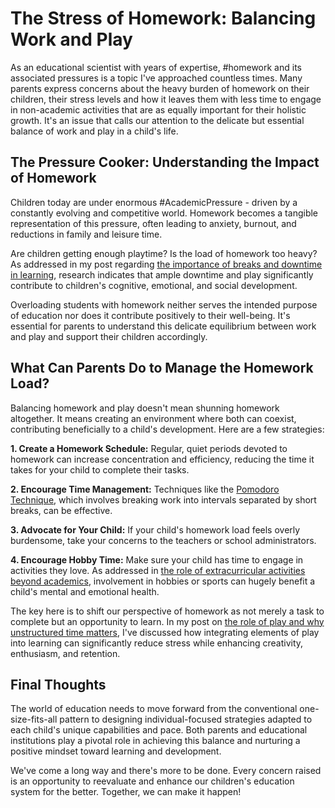 # The Stress of Homework: Balancing Work and Play

As an educational scientist with years of expertise, #homework and its associated pressures is a topic I've approached countless times. Many parents express concerns about the heavy burden of homework on their children, their stress levels and how it leaves them with less time to engage in non-academic activities that are as equally important for their holistic growth. It's an issue that calls our attention to the delicate but essential balance of work and play in a child's life. 

## The Pressure Cooker: Understanding the Impact of Homework

Children today are under enormous #AcademicPressure - driven by a constantly evolving and competitive world. Homework becomes a tangible representation of this pressure, often leading to anxiety, burnout, and reductions in family and leisure time.

Are children getting enough playtime? Is the load of homework too heavy? As addressed in my post regarding [the importance of breaks and downtime in learning](/xedublog/student-well-being/importance-of-breaks-and-downtime-in-learning.html), research indicates that ample downtime and play significantly contribute to children's cognitive, emotional, and social development. 

Overloading students with homework neither serves the intended purpose of education nor does it contribute positively to their well-being. It's essential for parents to understand this delicate equilibrium between work and play and support their children accordingly.

## What Can Parents Do to Manage the Homework Load?

Balancing homework and play doesn't mean shunning homework altogether. It means creating an environment where both can coexist, contributing beneficially to a child's development. Here are a few strategies:

**1. Create a Homework Schedule:** Regular, quiet periods devoted to homework can increase concentration and efficiency, reducing the time it takes for your child to complete their tasks.

**2. Encourage Time Management:** Techniques like the [Pomodoro Technique](https://francescocirillo.com/pages/pomodoro-technique), which involves breaking work into intervals separated by short breaks, can be effective. 

**3. Advocate for Your Child:** If your child's homework load feels overly burdensome, take your concerns to the teachers or school administrators. 

**4. Encourage Hobby Time:** Make sure your child has time to engage in activities they love. As addressed in [the role of extracurricular activities beyond academics](/xedublog/holistic-development/the-role-of-extracurricular-activities-beyond-academics.html), involvement in hobbies or sports can hugely benefit a child's mental and emotional health.

The key here is to shift our perspective of homework as not merely a task to complete but an opportunity to learn. In my post on [the role of play and why unstructured time matters](/xedublog/holistic-development/the-role-of-play-why-unstructured-time-matters.html), I've discussed how integrating elements of play into learning can significantly reduce stress while enhancing creativity, enthusiasm, and retention.

## Final Thoughts

The world of education needs to move forward from the conventional one-size-fits-all pattern to designing individual-focused strategies adapted to each child's unique capabilities and pace. Both parents and educational institutions play a pivotal role in achieving this balance and nurturing a positive mindset toward learning and development. 

We've come a long way and there's more to be done. Every concern raised is an opportunity to reevaluate and enhance our children's education system for the better. Together, we can make it happen!